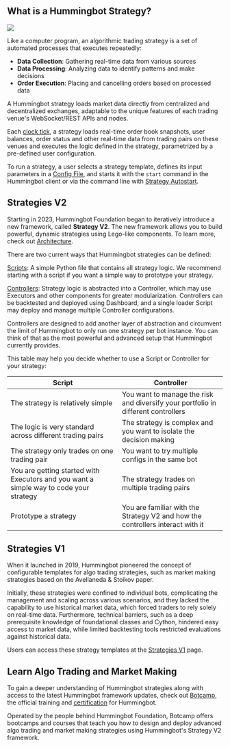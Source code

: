 ## What is a Hummingbot Strategy?

![](../v2-strategies/diagrams/8.png)

Like a computer program, an algorithmic trading strategy is a set of automated processes that executes repeatedly:

- **Data Collection**: Gathering real-time data from various sources
- **Data Processing**: Analyzing data to identify patterns and make decisions
- **Order Execution**: Placing and cancelling orders based on processed data

A Hummingbot strategy loads market data directly from centralized and decentralized exchanges, adaptable to the unique features of each trading venue's WebSocket/REST APIs and nodes.

Each [clock tick](../global-configs/clock-tick.md), a strategy loads real-time order book snapshots, user balances, order status and other real-time data from trading pairs on these venues and executes the logic defined in the strategy, parametrized by a pre-defined user configuration.

To run a strategy, a user selects a strategy template, defines its input parameters in a [Config File](../client/config-files.md), and starts it with the `start` command in the Hummingbot client or via the command line with [Strategy Autostart](/global-configs/strategy-autostart/).

## Strategies V2

Starting in 2023, Hummingbot Foundation began to iteratively introduce a new framework, called **Strategy V2**. The new framework allows you to build powerful, dynamic strategies using Lego-like components. To learn more, check out [Architecture](../v2-strategies/index.md).

There are two current ways that Hummingbot strategies can be defined:

[Scripts](/scripts): A simple Python file that contains all strategy logic. We recommend starting with a script if you want a simple way to prototype your strategy.

[Controllers](/v2-strategies/controllers/): Strategy logic is abstracted into a Controller, which may use Executors and other components for greater modularization. Controllers can be backtested and deployed using Dashboard, and a single loader Script may deploy and manage multiple Controller configurations.

Controllers are designed to add another layer of abstraction and circumvent the limit of Hummingbot to only run one strategy per bot instance. You can think of that as the most powerful and advanced setup that Hummingbot currently provides.

This table may help you decide whether to use a Script or Controller for your strategy:

| Script                                                                | Controller                                                                 |
|--------------------------------------------------------------------------------------|---------------------------------------------------------------------------------------------|
| The strategy is relatively simple                                                    | You want to manage the risk and diversify your portfolio in different controllers           |
| The logic is very standard across different trading pairs                             | The strategy is complex and you want to isolate the decision making                         |
| The strategy only trades on one trading pair                                          | You want to try multiple configs in the same bot                                            |
| You are getting started with Executors and you want a simple way to code your strategy | The strategy trades on multiple trading pairs                                               |
| Prototype a strategy                                                                  | You are familiar with the Strategy V2 and how the controllers interact with it              |

## Strategies V1

When it launched in 2019, Hummingbot pioneered the concept of configurable templates for algo trading strategies, such as market making strategies based on the Avellaneda & Stoikov paper.

Initially, these strategies were confined to individual bots, complicating the management and scaling across various scenarios, and they lacked the capability to use historical market data, which forced traders to rely solely on real-time data. Furthermore, technical barriers, such as a deep prerequisite knowledge of foundational classes and Cython, hindered easy access to market data, while limited backtesting tools restricted evaluations against historical data.

Users can access these strategy templates at the [Strategies V1](../v1-strategies/index.md) page.


## Learn Algo Trading and Market Making

To gain a deeper understanding of Hummingbot strategies along with access to the latest Hummingbot framework updates, check out [Botcamp](https://www.botcamp.xyz), the official training and [certification](/certification) for Hummingbot.

Operated by the people behind Hummingbot Foundation, Botcamp offers bootcamps and courses that teach you how to design and deploy advanced algo trading and market making strategies using Hummingbot's Strategy V2 framework.